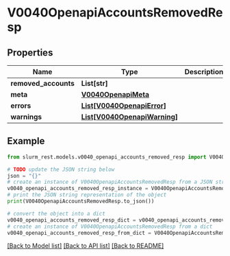 # V0040OpenapiAccountsRemovedResp


## Properties

Name | Type | Description | Notes
------------ | ------------- | ------------- | -------------
**removed_accounts** | **List[str]** |  | 
**meta** | [**V0040OpenapiMeta**](V0040OpenapiMeta.md) |  | [optional] 
**errors** | [**List[V0040OpenapiError]**](V0040OpenapiError.md) |  | [optional] 
**warnings** | [**List[V0040OpenapiWarning]**](V0040OpenapiWarning.md) |  | [optional] 

## Example

```python
from slurm_rest.models.v0040_openapi_accounts_removed_resp import V0040OpenapiAccountsRemovedResp

# TODO update the JSON string below
json = "{}"
# create an instance of V0040OpenapiAccountsRemovedResp from a JSON string
v0040_openapi_accounts_removed_resp_instance = V0040OpenapiAccountsRemovedResp.from_json(json)
# print the JSON string representation of the object
print(V0040OpenapiAccountsRemovedResp.to_json())

# convert the object into a dict
v0040_openapi_accounts_removed_resp_dict = v0040_openapi_accounts_removed_resp_instance.to_dict()
# create an instance of V0040OpenapiAccountsRemovedResp from a dict
v0040_openapi_accounts_removed_resp_from_dict = V0040OpenapiAccountsRemovedResp.from_dict(v0040_openapi_accounts_removed_resp_dict)
```
[[Back to Model list]](../README.md#documentation-for-models) [[Back to API list]](../README.md#documentation-for-api-endpoints) [[Back to README]](../README.md)



